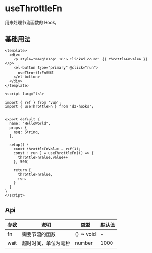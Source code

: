 # useThrottleFn

用来处理节流函数的 Hook。

## 基础用法

<useThrottleFn />

```vue
<template>
  <div>
    <p style="marginTop: 16"> Clicked count: {{ throttleFnValue }} </p>
    <el-button type="primary" @click="run">
      useThrottleFn测试
    </el-button>
  </div>
</template>

<script lang="ts">

import { ref } from 'vue';
import { useThrottleFn } from 'dz-hooks';


export default {
  name: "HelloWorld",
  props: {
    msg: String,
  },

  setup() {
    const throttleFnValue = ref(1);
    const { run } = useThrottleFn(() => {
      throttleFnValue.value++
    }, 500)

    return {
      throttleFnValue,
      run,
    }
  }
}
</script>
```

## Api

| 参数   | 说明         | 类型         | 默认值  |
| ---- | ---------- | ---------- | ---- |
| fn   | 需要节流的函数  | () => void | -    |
| wait | 超时时间，单位为毫秒 | number     | 1000 |